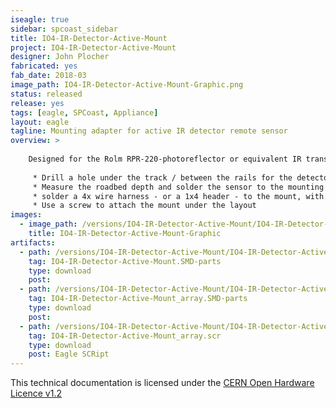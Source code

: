 ```yaml
---
iseagle: true
sidebar: spcoast_sidebar
title: IO4-IR-Detector-Active-Mount
project: IO4-IR-Detector-Active-Mount
designer: John Plocher
fabricated: yes
fab_date: 2018-03
image_path: IO4-IR-Detector-Active-Mount-Graphic.png
status: released
release: yes
tags: [eagle, SPCoast, Appliance]
layout: eagle
tagline: Mounting adapter for active IR detector remote sensor
overview: >
    
    Designed for the Rolm RPR-220-photoreflector or equivalent IR transmitter/Detector
    
     * Drill a hole under the track / between the rails for the detector sensor 
     * Measure the roadbed depth and solder the sensor to the mounting plate such that the sensor does not extend up past the ties
     * solder a 4x wire harness - or a 1x4 header - to the mount, with the pins/wires facing down / away from the sensor
     * Use a screw to attach the mount under the layout
images:
  - image_path: /versions/IO4-IR-Detector-Active-Mount/IO4-IR-Detector-Active-Mount-Graphic.png
    title: IO4-IR-Detector-Active-Mount-Graphic
artifacts:
  - path: /versions/IO4-IR-Detector-Active-Mount/IO4-IR-Detector-Active-Mount.SMD-parts.csv
    tag: IO4-IR-Detector-Active-Mount.SMD-parts
    type: download
    post: 
  - path: /versions/IO4-IR-Detector-Active-Mount/IO4-IR-Detector-Active-Mount_array.SMD-parts.csv
    tag: IO4-IR-Detector-Active-Mount_array.SMD-parts
    type: download
    post: 
  - path: /versions/IO4-IR-Detector-Active-Mount/IO4-IR-Detector-Active-Mount_array.scr
    tag: IO4-IR-Detector-Active-Mount_array.scr
    type: download
    post: Eagle SCRipt
---
```



This technical documentation is licensed under the [CERN Open Hardware Licence v1.2](http://www.ohwr.org/attachments/2388/cern_ohl_v_1_2.txt)
